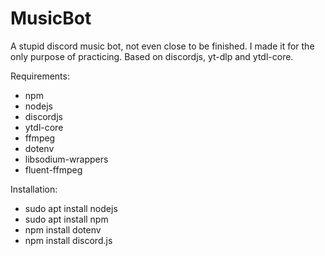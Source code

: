 # MusicBot
A stupid discord music bot, not even close to be finished. I made it for the only purpose of practicing.
Based on discordjs, yt-dlp and ytdl-core.

Requirements:
- npm
- nodejs
- discordjs
- ytdl-core
- ffmpeg
- dotenv
- libsodium-wrappers
- fluent-ffmpeg

Installation:
- sudo apt install nodejs
- sudo apt install npm
- npm install dotenv
- npm install discord.js
